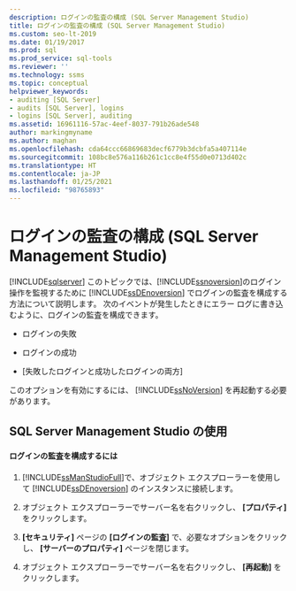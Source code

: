 ```yaml
---
description: ログインの監査の構成 (SQL Server Management Studio)
title: ログインの監査の構成 (SQL Server Management Studio)
ms.custom: seo-lt-2019
ms.date: 01/19/2017
ms.prod: sql
ms.prod_service: sql-tools
ms.reviewer: ''
ms.technology: ssms
ms.topic: conceptual
helpviewer_keywords:
- auditing [SQL Server]
- audits [SQL Server], logins
- logins [SQL Server], auditing
ms.assetid: 16961116-57ac-4eef-8037-791b26ade548
author: markingmyname
ms.author: maghan
ms.openlocfilehash: cda64ccc66869683decf6779b3dcbfa5a407114e
ms.sourcegitcommit: 108bc8e576a116b261c1cc8e4f55d0e0713d402c
ms.translationtype: HT
ms.contentlocale: ja-JP
ms.lasthandoff: 01/25/2021
ms.locfileid: "98765893"
---
```

# <a name="configure-login-auditing-sql-server-management-studio"></a>ログインの監査の構成 (SQL Server Management Studio)
[!INCLUDE[sqlserver](../includes/applies-to-version/sqlserver.md)]
このトピックでは、[!INCLUDE[ssnoversion](../includes/ssnoversion-md.md)]のログイン操作を監視するために [!INCLUDE[ssDEnoversion](../includes/ssdenoversion_md.md)] でログインの監査を構成する方法について説明します。 次のイベントが発生したときにエラー ログに書き込むように、ログインの監査を構成できます。  
  
-   ログインの失敗  
  
-   ログインの成功  
  
-   [失敗したログインと成功したログインの両方]  
  
このオプションを有効にするには、 [!INCLUDE[ssNoVersion](../includes/ssnoversion-md.md)] を再起動する必要があります。  
  
## <a name="using-sql-server-management-studio"></a><a name="SSMSProcedure"></a>SQL Server Management Studio の使用  
  
#### <a name="to-configure-login-auditing"></a>ログインの監査を構成するには  
  
1.  [!INCLUDE[ssManStudioFull](../includes/ssmanstudiofull-md.md)]で、オブジェクト エクスプローラーを使用して [!INCLUDE[ssDEnoversion](../includes/ssdenoversion_md.md)] のインスタンスに接続します。  
  
2.  オブジェクト エクスプローラーでサーバー名を右クリックし、 **[プロパティ]** をクリックします。  
  
3.  **[セキュリティ]** ページの **[ログインの監査]** で、必要なオプションをクリックし、 **[サーバーのプロパティ]** ページを閉じます。  
  
4.  オブジェクト エクスプローラーでサーバー名を右クリックし、 **[再起動]** をクリックします。  
  

